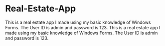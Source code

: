 # Real-Estate-App
This is a real estate app I made using my basic knowledge of Windows Forms. The User ID is admin and password is 123. 
This is a real estate app I made using my basic knowledge of Windows Forms. The User ID is admin and password is 123. 
